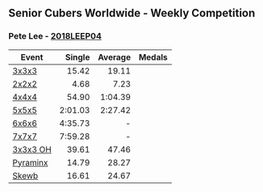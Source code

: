 ## Senior Cubers Worldwide - Weekly Competition
### Pete Lee - [2018LEEP04](https://www.worldcubeassociation.org/persons/2018LEEP04)

| Event | Single | Average | Medals |
| -- | --: | --: | :-- |
| [3x3x3](pete_lee/333.md) | 15.42 | 19.11 |  |
| [2x2x2](pete_lee/222.md) | 4.68 | 7.23 |  |
| [4x4x4](pete_lee/444.md) | 54.90 | 1:04.39 |  |
| [5x5x5](pete_lee/555.md) | 2:01.03 | 2:27.42 |  |
| [6x6x6](pete_lee/666.md) | 4:35.73 | - |  |
| [7x7x7](pete_lee/777.md) | 7:59.28 | - |  |
| [3x3x3 OH](pete_lee/333oh.md) | 39.61 | 47.46 |  |
| [Pyraminx](pete_lee/pyram.md) | 14.79 | 28.27 |  |
| [Skewb](pete_lee/skewb.md) | 16.61 | 24.67 |  |

<!-- Global site tag (gtag.js) - Google Analytics -->
<script async src="https://www.googletagmanager.com/gtag/js?id=UA-86348435-3"></script>
<script>window.dataLayer = window.dataLayer || []; function gtag() {dataLayer.push(arguments);} gtag('js', new Date()); gtag('config', 'UA-86348435-3');</script>
